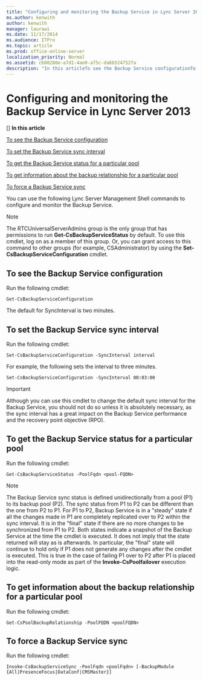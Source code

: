 ```yaml
---
title: "Configuring and monitoring the Backup Service in Lync Server 2013"
ms.author: kenwith
author: kenwith
manager: laurawi
ms.date: 11/17/2014
ms.audience: ITPro
ms.topic: article
ms.prod: office-online-server
localization_priority: Normal
ms.assetid: c608280e-a7d1-4ae0-a75c-da6b524752fa
description: "In this articleTo see the Backup Service configurationTo set the Backup Service sync intervalTo get the Backup Service status for a particular poolTo get information about the backup relationship for a particular poolTo force a Backup Service sync"
---
```


# Configuring and monitoring the Backup Service in Lync Server 2013
[]
 **In this article**
  
[To see the Backup Service configuration](#sectionSection0)
  
[To set the Backup Service sync interval](#sectionSection1)
  
[To get the Backup Service status for a particular pool](#sectionSection2)
  
[To get information about the backup relationship for a particular pool](#sectionSection3)
  
[To force a Backup Service sync](#sectionSection4)
  
You can use the following Lync Server Management Shell commands to configure and monitor the Backup Service.
  
> [!NOTE]
> The RTCUniversalServerAdmins group is the only group that has permissions to run **Get-CsBackupServiceStatus** by default. To use this cmdlet, log on as a member of this group. Or, you can grant access to this command to other groups (for example, CSAdministrator) by using the **Set-CsBackupServiceConfiguration** cmdlet. 
  
## To see the Backup Service configuration
<a name="sectionSection0"> </a>

Run the following cmdlet:
  
```
Get-CsBackupServiceConfiguration
```

The default for SyncInterval is two minutes.
  
## To set the Backup Service sync interval
<a name="sectionSection1"> </a>

Run the following cmdlet:
  
```
Set-CsBackupServiceConfiguration -SyncInterval interval
```

For example, the following sets the interval to three minutes.
  
```
Set-CsBackupServiceConfiguration -SyncInterval 00:03:00
```

> [!IMPORTANT]
> Although you can use this cmdlet to change the default sync interval for the Backup Service, you should not do so unless it is absolutely necessary, as the sync interval has a great impact on the Backup Service performance and the recovery point objective (RPO). 
  
## To get the Backup Service status for a particular pool
<a name="sectionSection2"> </a>

Run the following cmdlet:
  
```
Get-CsBackupServiceStatus -PoolFqdn <pool-FQDN>
```

> [!NOTE]
> The Backup Service sync status is defined unidirectionally from a pool (P1) to its backup pool (P2). The sync status from P1 to P2 can be different than the one from P2 to P1. For P1 to P2, Backup Service is in a "steady" state if all the changes made in P1 are completely replicated over to P2 within the sync interval. It is in the "final" state if there are no more changes to be synchronized from P1 to P2. Both states indicate a snapshot of the Backup Service at the time the cmdlet is executed. It does not imply that the state returned will stay as is afterwards. In particular, the "final" state will continue to hold only if P1 does not generate any changes after the cmdlet is executed. This is true in the case of failing P1 over to P2 after P1 is placed into the read-only mode as part of the **Invoke-CsPoolfailover** execution logic. 
  
## To get information about the backup relationship for a particular pool
<a name="sectionSection3"> </a>

Run the following cmdlet:
  
```
Get-CsPoolBackupRelationship -PoolFQDN <poolFQDN>
```

## To force a Backup Service sync
<a name="sectionSection4"> </a>

Run the following cmdlet:
  
```
Invoke-CsBackupServiceSync -PoolFqdn <poolFqdn> [-BackupModule  {All|PresenceFocus|DataConf|CMSMaster}]
```



